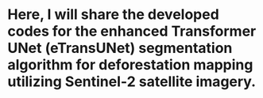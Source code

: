 #  Here, I will share the developed codes for the enhanced Transformer UNet (eTransUNet) segmentation algorithm for deforestation mapping utilizing Sentinel-2 satellite imagery.
